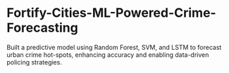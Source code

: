 # Fortify-Cities-ML-Powered-Crime-Forecasting
Built a predictive model using Random Forest, SVM, and LSTM to forecast urban crime hot-spots, enhancing  accuracy and enabling data-driven policing strategies.
